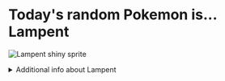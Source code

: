 # Today's random Pokemon is... Lampent

![Lampent shiny sprite](https://raw.githubusercontent.com/PokeAPI/sprites/master/sprites/pokemon/shiny/608.png)

<details>
<summary>Additional info about Lampent</summary>

| srpite type | image |
|------|------|
| back_default | ![Lampent back_default sprite](https://raw.githubusercontent.com/PokeAPI/sprites/master/sprites/pokemon/back/608.png) |
| back_shiny | ![Lampent back_shiny sprite](https://raw.githubusercontent.com/PokeAPI/sprites/master/sprites/pokemon/back/shiny/608.png) |
| front_default | ![Lampent front_default sprite](https://raw.githubusercontent.com/PokeAPI/sprites/master/sprites/pokemon/608.png) | </details>